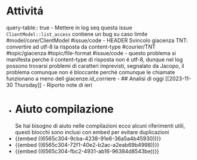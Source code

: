 # Attivitá
query-table:: true
	- Mettere in log seq questa issue `ClientModel::list_access` contiene un bug su caso limite #model/core/ClientModel #issue/code
	- HEADER
	  Svincolo giacenza TNT: convertire ad utf-8 la risposta da content-type #courier/TNT #topic/giacenza #topic/file-format #issue/code
		- questo problema si manifesta perche il content-type di risposta non é utf-8, dunque nel log possono trovarsi problemi di caratteri imprevisti, segnalato da Jacopo, il problema comunque non é bloccante perché comunque le chiamate funzionano a meno dell giacenze.id_corriere
	- ## Analisi di oggi [[2023-11-30 Thursday]]
		- Riporto note di ieri
- # Aiuto compilazione
  Se hai bisogno di aiuto nelle compilazioni ecco alcuni riferimenti utili, questi blocchi sono inclusi con embed per evitare duplicazioni
- {{embed ((6565c304-9cba-4238-91e6-36a5a4b45930))}}
- {{embed ((6565c304-72f1-40e2-b2ac-a2eab69b4998))}}
- {{embed ((6565c304-fbc2-4931-ab16-96384d8543be))}}